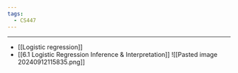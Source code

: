 ```yaml
---
tags:
  - CS447
---
```

---
- [[Logistic regression]]
- [[6.1 Logistic Regression Inference & Interpretation]]
![[Pasted image 20240912115835.png]]

